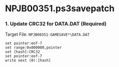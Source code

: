 # NPJB00351.ps3savepatch

### 1. Update CRC32 for DATA.DAT (Required)

Target File: `NPJB00351-GAMESAVE*\DATA.DAT`

```
set pointer:eof-7
set range:0x000000,pointer
set [hash]:CRC32
set pointer:eof-7
write next (0):[hash]
```

